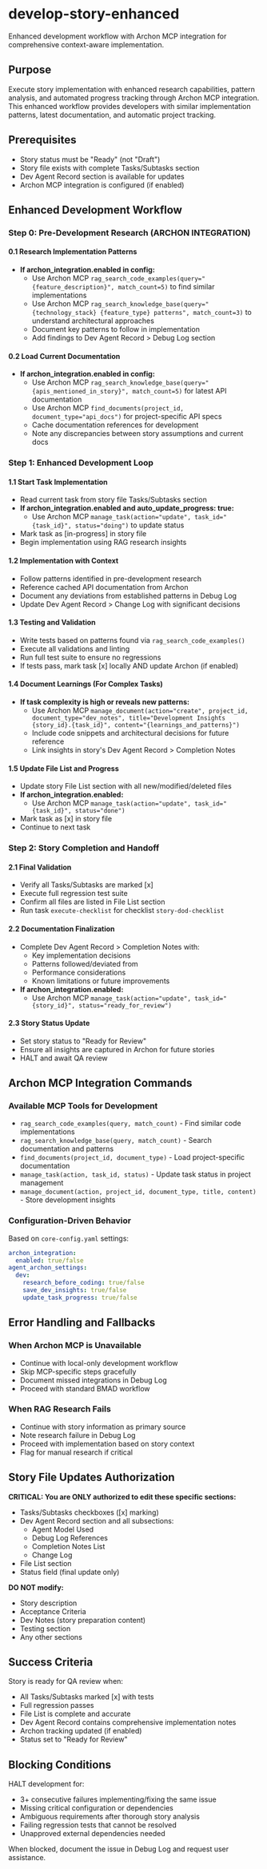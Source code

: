 <!-- Powered by BMAD™ Core -->

# develop-story-enhanced

Enhanced development workflow with Archon MCP integration for comprehensive context-aware implementation.

## Purpose

Execute story implementation with enhanced research capabilities, pattern analysis, and automated progress tracking through Archon MCP integration. This enhanced workflow provides developers with similar implementation patterns, latest documentation, and automatic project tracking.

## Prerequisites

- Story status must be "Ready" (not "Draft")
- Story file exists with complete Tasks/Subtasks section
- Dev Agent Record section is available for updates
- Archon MCP integration is configured (if enabled)

## Enhanced Development Workflow

### Step 0: Pre-Development Research (ARCHON INTEGRATION)

#### 0.1 Research Implementation Patterns
- **If archon_integration.enabled in config:**
  - Use Archon MCP `rag_search_code_examples(query="{feature_description}", match_count=5)` to find similar implementations
  - Use Archon MCP `rag_search_knowledge_base(query="{technology_stack} {feature_type} patterns", match_count=3)` to understand architectural approaches
  - Document key patterns to follow in implementation
  - Add findings to Dev Agent Record > Debug Log section

#### 0.2 Load Current Documentation
- **If archon_integration.enabled in config:**
  - Use Archon MCP `rag_search_knowledge_base(query="{apis_mentioned_in_story}", match_count=5)` for latest API documentation
  - Use Archon MCP `find_documents(project_id, document_type="api_docs")` for project-specific API specs
  - Cache documentation references for development
  - Note any discrepancies between story assumptions and current docs

### Step 1: Enhanced Development Loop

#### 1.1 Start Task Implementation
- Read current task from story file Tasks/Subtasks section
- **If archon_integration.enabled and auto_update_progress: true:**
  - Use Archon MCP `manage_task(action="update", task_id="{task_id}", status="doing")` to update status
- Mark task as [in-progress] in story file
- Begin implementation using RAG research insights

#### 1.2 Implementation with Context
- Follow patterns identified in pre-development research
- Reference cached API documentation from Archon
- Document any deviations from established patterns in Debug Log
- Update Dev Agent Record > Change Log with significant decisions

#### 1.3 Testing and Validation
- Write tests based on patterns found via `rag_search_code_examples()`
- Execute all validations and linting
- Run full test suite to ensure no regressions
- If tests pass, mark task [x] locally AND update Archon (if enabled)

#### 1.4 Document Learnings (For Complex Tasks)
- **If task complexity is high or reveals new patterns:**
  - Use Archon MCP `manage_document(action="create", project_id, document_type="dev_notes", title="Development Insights {story_id}.{task_id}", content="{learnings_and_patterns}")`
  - Include code snippets and architectural decisions for future reference
  - Link insights in story's Dev Agent Record > Completion Notes

#### 1.5 Update File List and Progress
- Update story File List section with all new/modified/deleted files
- **If archon_integration.enabled:**
  - Use Archon MCP `manage_task(action="update", task_id="{task_id}", status="done")`
- Mark task as [x] in story file
- Continue to next task

### Step 2: Story Completion and Handoff

#### 2.1 Final Validation
- Verify all Tasks/Subtasks are marked [x]
- Execute full regression test suite
- Confirm all files are listed in File List section
- Run task `execute-checklist` for checklist `story-dod-checklist`

#### 2.2 Documentation Finalization
- Complete Dev Agent Record > Completion Notes with:
  - Key implementation decisions
  - Patterns followed/deviated from
  - Performance considerations
  - Known limitations or future improvements
- **If archon_integration.enabled:**
  - Use Archon MCP `manage_task(action="update", task_id="{story_id}", status="ready_for_review")`

#### 2.3 Story Status Update
- Set story status to "Ready for Review"
- Ensure all insights are captured in Archon for future stories
- HALT and await QA review

## Archon MCP Integration Commands

### Available MCP Tools for Development

- `rag_search_code_examples(query, match_count)` - Find similar code implementations
- `rag_search_knowledge_base(query, match_count)` - Search documentation and patterns
- `find_documents(project_id, document_type)` - Load project-specific documentation
- `manage_task(action, task_id, status)` - Update task status in project management
- `manage_document(action, project_id, document_type, title, content)` - Store development insights

### Configuration-Driven Behavior

Based on `core-config.yaml` settings:

```yaml
archon_integration:
  enabled: true/false
agent_archon_settings:
  dev:
    research_before_coding: true/false
    save_dev_insights: true/false
    update_task_progress: true/false
```

## Error Handling and Fallbacks

### When Archon MCP is Unavailable
- Continue with local-only development workflow
- Skip MCP-specific steps gracefully
- Document missed integrations in Debug Log
- Proceed with standard BMAD workflow

### When RAG Research Fails
- Continue with story information as primary source
- Note research failure in Debug Log
- Proceed with implementation based on story context
- Flag for manual research if critical

## Story File Updates Authorization

**CRITICAL: You are ONLY authorized to edit these specific sections:**
- Tasks/Subtasks checkboxes ([x] marking)
- Dev Agent Record section and all subsections:
  - Agent Model Used
  - Debug Log References
  - Completion Notes List
  - Change Log
- File List section
- Status field (final update only)

**DO NOT modify:**
- Story description
- Acceptance Criteria
- Dev Notes (story preparation content)
- Testing section
- Any other sections

## Success Criteria

Story is ready for QA review when:
- All Tasks/Subtasks marked [x] with tests
- Full regression passes
- File List is complete and accurate
- Dev Agent Record contains comprehensive implementation notes
- Archon tracking updated (if enabled)
- Status set to "Ready for Review"

## Blocking Conditions

HALT development for:
- 3+ consecutive failures implementing/fixing the same issue
- Missing critical configuration or dependencies
- Ambiguous requirements after thorough story analysis
- Failing regression tests that cannot be resolved
- Unapproved external dependencies needed

When blocked, document the issue in Debug Log and request user assistance.